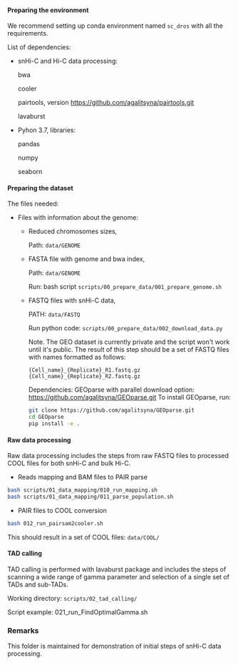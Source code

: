 
#### Preparing the environment

We recommend setting up conda environment named ```sc_dros``` with all the requirements.

List of dependencies: 

- snHi-C and Hi-C data processing: 

    bwa
  
    cooler 
    
    pairtools, version https://github.com/agalitsyna/pairtools.git
   
    lavaburst    

- Pyhon 3.7, libraries: 

    pandas

    numpy 
    
    seaborn


#### Preparing the dataset

The files needed:

- Files with information about the genome: 

    - Reduced chromosomes sizes,
    
      Path: ```data/GENOME```
    
    - FASTA file with genome and bwa index,
    
        Path: ```data/GENOME```
    
        Run: bash script ```scripts/00_prepare_data/001_prepare_genome.sh```
    
    - FASTQ files with snHi-C data,
        
        PATH: ```data/FASTQ```
        
        Run python code: ```scripts/00_prepare_data/002_download_data.py```
        
        Note. The GEO dataset is currently private and the script won't work until it's public.
        The result of this step should be a set of FASTQ files with names formatted as follows: 
        
      ```
      {Cell_name}_{Replicate}_R1.fastq.gz
      {Cell_name}_{Replicate}_R2.fastq.gz
      ```
      
        Dependencies: GEOparse with parallel download option: https://github.com/agalitsyna/GEOparse.git
        To install GEOparse, run: 
        
        ```bash
        git clone https://github.com/agalitsyna/GEOparse.git
        cd GEOparse
        pip install -e .
      ```

#### Raw data processing

Raw data processing includes the steps from raw FASTQ files to processed COOL files for both snHi-C and bulk Hi-C.

- Reads mapping and BAM files to PAIR parse
    
```bash
bash scripts/01_data_mapping/010_run_mapping.sh
bash scripts/01_data_mapping/011_parse_population.sh
```

- PAIR files to COOL conversion
```bash 
bash 012_run_pairsam2cooler.sh
```

This should result in a set of COOL files: ```data/COOL/```
#### TAD calling

TAD calling is performed with lavaburst package and includes the steps of scanning a wide range of gamma parameter and selection of a single set of TADs and sub-TADs. 

Working directory: ```scripts/02_tad_calling/```

Script example: 021_run_FindOptimalGamma.sh


### Remarks

This folder is maintained for demonstration of initial steps of snHi-C data processing.
